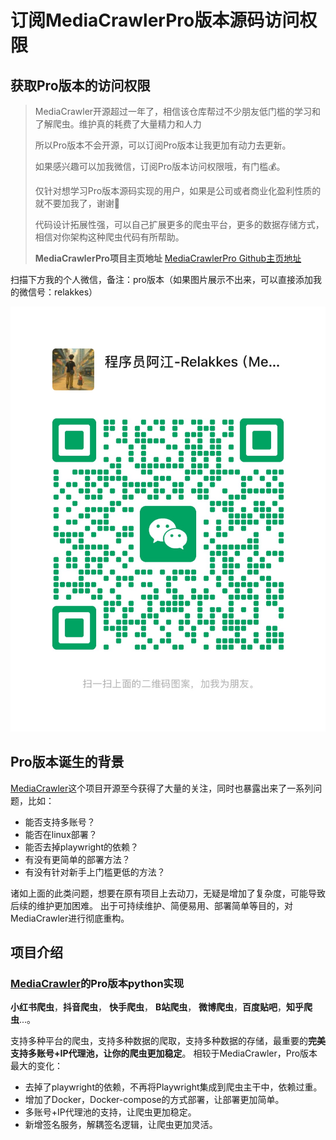 # 订阅MediaCrawlerPro版本源码访问权限

## 获取Pro版本的访问权限
> MediaCrawler开源超过一年了，相信该仓库帮过不少朋友低门槛的学习和了解爬虫。维护真的耗费了大量精力和人力 <br>
> 
> 所以Pro版本不会开源，可以订阅Pro版本让我更加有动力去更新。<br>
> 
> 如果感兴趣可以加我微信，订阅Pro版本访问权限哦，有门槛💰。<br>
> 
> 仅针对想学习Pro版本源码实现的用户，如果是公司或者商业化盈利性质的就不要加我了，谢谢🙏
> 
> 代码设计拓展性强，可以自己扩展更多的爬虫平台，更多的数据存储方式，相信对你架构这种爬虫代码有所帮助。
> 
> 
> **MediaCrawlerPro项目主页地址**
> [MediaCrawlerPro Github主页地址](https://github.com/MediaCrawlerPro)



扫描下方我的个人微信，备注：pro版本（如果图片展示不出来，可以直接添加我的微信号：relakkes）

![relakkes_weichat.JPG](static/images/relakkes_weichat.jpg)


##  Pro版本诞生的背景
[MediaCrawler](https://github.com/NanmiCoder/MediaCrawler)这个项目开源至今获得了大量的关注，同时也暴露出来了一系列问题，比如：
- 能否支持多账号？
- 能否在linux部署？
- 能否去掉playwright的依赖？
- 有没有更简单的部署方法？
- 有没有针对新手上门槛更低的方法？

诸如上面的此类问题，想要在原有项目上去动刀，无疑是增加了复杂度，可能导致后续的维护更加困难。
出于可持续维护、简便易用、部署简单等目的，对MediaCrawler进行彻底重构。

## 项目介绍
### [MediaCrawler](https://github.com/NanmiCoder/MediaCrawler)的Pro版本python实现
**小红书爬虫**，**抖音爬虫**， **快手爬虫**， **B站爬虫**， **微博爬虫**，**百度贴吧**，**知乎爬虫**...。

支持多种平台的爬虫，支持多种数据的爬取，支持多种数据的存储，最重要的**完美支持多账号+IP代理池，让你的爬虫更加稳定**。
相较于MediaCrawler，Pro版本最大的变化：
- 去掉了playwright的依赖，不再将Playwright集成到爬虫主干中，依赖过重。
- 增加了Docker，Docker-compose的方式部署，让部署更加简单。
- 多账号+IP代理池的支持，让爬虫更加稳定。
- 新增签名服务，解耦签名逻辑，让爬虫更加灵活。
